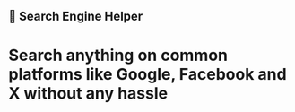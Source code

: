 ## 🚀 Search Engine Helper
# Search anything on common platforms like Google, Facebook and X without any hassle